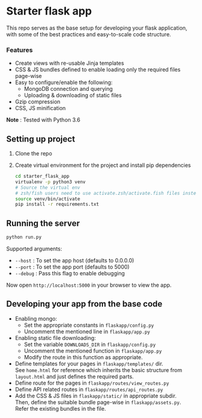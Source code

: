 # Starter flask app

This repo serves as the base setup for developing your flask application, with some of the best practices and easy-to-scale code structure.


### Features
* Create views with re-usable Jinja templates
* CSS & JS bundles defined to enable loading only the required files page-wise
* Easy to configure/enable the following:
  * MongoDB connection and querying
  * Uploading & downloading of static files
* Gzip compression
* CSS, JS minification

**Note** : Tested with Python 3.6


## Setting up project

1. Clone the repo

2. Create virtual environment for the project and install pip dependencies
   ```bash
   cd starter_flask_app
   virtualenv -p python3 venv
   # Source the virtual env
   # zsh/fish users need to use activate.zsh/activate.fish files instead
   source venv/bin/activate
   pip install -r requirements.txt
   ```


## Running the server

```bash
python run.py
```

Supported arguments:
* ```--host``` : To set the app host (defaults to 0.0.0.0)
* ```--port``` : To set the app port (defaults to 5000)
* ```--debug``` : Pass this flag to enable debugging

Now open ```http://localhost:5000``` in your browser to view the app.


## Developing your app from the base code

* Enabling mongo:
  * Set the appropriate constants in ```flaskapp/config.py```
  * Uncomment the mentioned line in ```flaskapp/app.py```
* Enabling static file downloading:
  * Set the variable ```DOWNLOADS_DIR``` in ```flaskapp/config.py```
  * Uncomment the mentioned function in ```flaskapp/app.py```
  * Modify the route in this function as appropriate.
* Define templates for your pages in ```flaskapp/templates/``` dir.  
  See ```home.html``` for reference which inherits the basic structure from ```layout.html```
  and just defines the required parts.
* Define route for the pages in ```flaskapp/routes/view_routes.py```
* Define API related routes in ```flaskapp/routes/api_routes.py```
* Add the CSS & JS files in ```flaskapp/static/``` in appropriate subdir.  
  Then, define the suitable bundle page-wise in ```flaskapp/assets.py```.  
  Refer the existing bundles in the file.
